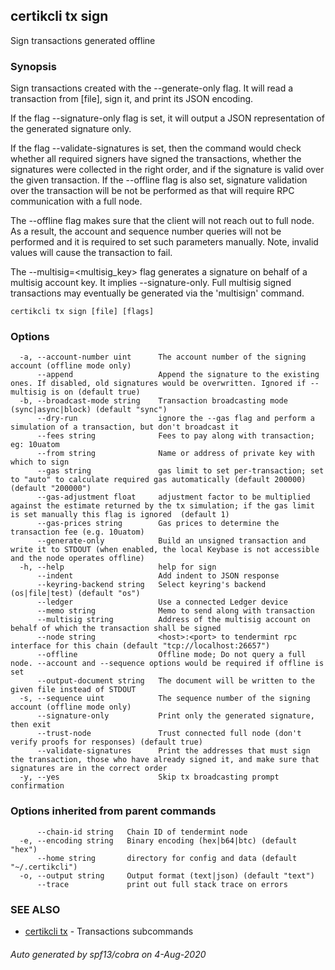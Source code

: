 ## certikcli tx sign

Sign transactions generated offline

### Synopsis

Sign transactions created with the --generate-only flag.
It will read a transaction from [file], sign it, and print its JSON encoding.

If the flag --signature-only flag is set, it will output a JSON representation
of the generated signature only.

If the flag --validate-signatures is set, then the command would check whether all required
signers have signed the transactions, whether the signatures were collected in the right
order, and if the signature is valid over the given transaction. If the --offline
flag is also set, signature validation over the transaction will be not be
performed as that will require RPC communication with a full node.

The --offline flag makes sure that the client will not reach out to full node.
As a result, the account and sequence number queries will not be performed and
it is required to set such parameters manually. Note, invalid values will cause
the transaction to fail.

The --multisig=<multisig_key> flag generates a signature on behalf of a multisig account
key. It implies --signature-only. Full multisig signed transactions may eventually
be generated via the 'multisign' command.


```
certikcli tx sign [file] [flags]
```

### Options

```
  -a, --account-number uint      The account number of the signing account (offline mode only)
      --append                   Append the signature to the existing ones. If disabled, old signatures would be overwritten. Ignored if --multisig is on (default true)
  -b, --broadcast-mode string    Transaction broadcasting mode (sync|async|block) (default "sync")
      --dry-run                  ignore the --gas flag and perform a simulation of a transaction, but don't broadcast it
      --fees string              Fees to pay along with transaction; eg: 10uatom
      --from string              Name or address of private key with which to sign
      --gas string               gas limit to set per-transaction; set to "auto" to calculate required gas automatically (default 200000) (default "200000")
      --gas-adjustment float     adjustment factor to be multiplied against the estimate returned by the tx simulation; if the gas limit is set manually this flag is ignored  (default 1)
      --gas-prices string        Gas prices to determine the transaction fee (e.g. 10uatom)
      --generate-only            Build an unsigned transaction and write it to STDOUT (when enabled, the local Keybase is not accessible and the node operates offline)
  -h, --help                     help for sign
      --indent                   Add indent to JSON response
      --keyring-backend string   Select keyring's backend (os|file|test) (default "os")
      --ledger                   Use a connected Ledger device
      --memo string              Memo to send along with transaction
      --multisig string          Address of the multisig account on behalf of which the transaction shall be signed
      --node string              <host>:<port> to tendermint rpc interface for this chain (default "tcp://localhost:26657")
      --offline                  Offline mode; Do not query a full node. --account and --sequence options would be required if offline is set
      --output-document string   The document will be written to the given file instead of STDOUT
  -s, --sequence uint            The sequence number of the signing account (offline mode only)
      --signature-only           Print only the generated signature, then exit
      --trust-node               Trust connected full node (don't verify proofs for responses) (default true)
      --validate-signatures      Print the addresses that must sign the transaction, those who have already signed it, and make sure that signatures are in the correct order
  -y, --yes                      Skip tx broadcasting prompt confirmation
```

### Options inherited from parent commands

```
      --chain-id string   Chain ID of tendermint node
  -e, --encoding string   Binary encoding (hex|b64|btc) (default "hex")
      --home string       directory for config and data (default "~/.certikcli")
  -o, --output string     Output format (text|json) (default "text")
      --trace             print out full stack trace on errors
```

### SEE ALSO

* [certikcli tx](certikcli_tx.md)	 - Transactions subcommands

###### Auto generated by spf13/cobra on 4-Aug-2020
